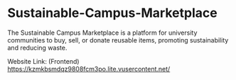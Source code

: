 # Sustainable-Campus-Marketplace
The Sustainable Campus Marketplace is a platform for university communities to buy, sell, or donate reusable items, promoting sustainability and reducing waste.

Website Link: (Frontend)
https://kzmkbsmdqz9808fcm3po.lite.vusercontent.net/
